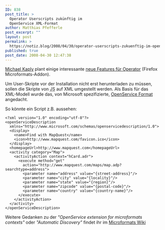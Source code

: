 ```yaml
---
ID: 838
post_title: >
  Operator Userscripts zukünftig im
  OpenService XML-Format
author: Matthias Pfefferle
post_excerpt: ""
layout: post
permalink: >
  https://notiz.blog/2008/04/30/operator-userscripts-zukuenftig-im-openservice-xml-format/
published: true
post_date: 2008-04-30 12:47:38
---
```

<!-- wp:paragraph -->
<p><a href="http://www.kaply.com/weblog/">Michael Kaply</a> plant einige interessante <a href="http://www.kaply.com/weblog/2008/04/29/update-on-activities-microformats-and-operator/">neue Features für Operator</a> (Firefox Microformats-Addon).</p>
<!-- /wp:paragraph -->

<!-- wp:paragraph -->
<p>Um User-Skripte vor der Installation nicht erst herunterladen zu müssen, sollen die Skripte von <abbr title="Java Script">JS</abbr> auf XML umgestellt werden. Als Basis für das XML-Modell wurde das, von Microsoft spezifizierte, <a href="http://msdn.microsoft.com/en-us/library/cc304072(VS.85).aspx">OpenService Format</a> angedacht.</p>
<!-- /wp:paragraph -->

<!-- wp:paragraph -->
<p>So könnte ein Script z.B. aussehen:</p>
<!-- /wp:paragraph -->

<!-- wp:code -->
<pre class="wp-block-code"><code>&lt;?xml version="1.0" encoding="utf-8"?>
&lt;openServiceDescription
  xmlns="http://www.microsoft.com/schemas/openservicedescription/1.0">
  &lt;display>
    &lt;name>Find with MapQuest&lt;/name>
    &lt;icon>http://www.mapquest.com/favicon.ico&lt;/icon>
  &lt;/display>
  &lt;homepageUrl>http://www.mapquest.com&lt;/homepageUrl>
  &lt;activity category="Map">
    &lt;activityAction context="hCard.adr">
      &lt;execute method="get"
        action="http://www.mapquest.com/maps/map.adp?searchtype=address">
        &lt;parameter name="address" value="{street-address}"/>
        &lt;parameter name="city" value="{locality}"/>
        &lt;parameter name="state" value="{region}"/>
        &lt;parameter name="zipcode" value="{postal-code}"/>
        &lt;parameter name="country" value="{country-name}"/>
      &lt;/execute>
    &lt;/activityAction>
  &lt;/activity>
&lt;/openServiceDescription></code></pre>
<!-- /wp:code -->

<!-- wp:paragraph -->
<p>Weitere Gedanken zu der <em>"OpenService extension for microformats contexts"</em> oder <em>"Automatic Discovery"</em> findet ihr im <a href="http://microformats.org/wiki/OpenService_Extensions">Microformats Wiki</a></p>
<!-- /wp:paragraph -->